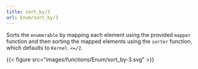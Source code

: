```yaml
---
title: sort_by/3
url: Enum/sort_by/3
---
```


Sorts the `enumerable` by mapping each element using the provided `mapper` function and then sorting the mapped elements using the `sorter` function, which defaults to `Kernel.<=/2`.

{{< figure src="images/functions/Enum/sort_by-3.svg" >}}
